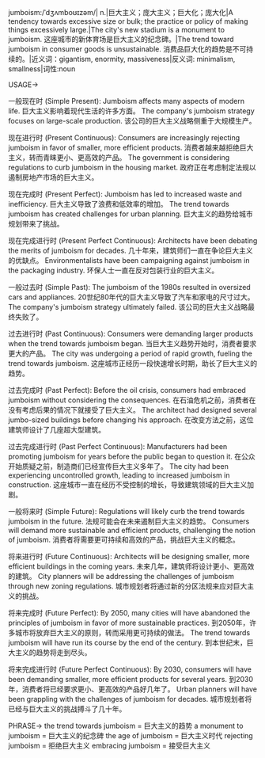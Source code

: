 jumboism:/ˈdʒʌmboʊɪzəm/| n.|巨大主义；庞大主义；巨大化；庞大化|A tendency towards excessive size or bulk; the practice or policy of making things excessively large.|The city's new stadium is a monument to jumboism.  这座城市的新体育场是巨大主义的纪念碑。|The trend toward jumboism in consumer goods is unsustainable. 消费品巨大化的趋势是不可持续的。|近义词：gigantism, enormity, massiveness|反义词: minimalism, smallness|词性:noun


USAGE->

一般现在时 (Simple Present):
Jumboism affects many aspects of modern life. 巨大主义影响着现代生活的许多方面。
The company's jumboism strategy focuses on large-scale production. 该公司的巨大主义战略侧重于大规模生产。

现在进行时 (Present Continuous):
Consumers are increasingly rejecting jumboism in favor of smaller, more efficient products. 消费者越来越拒绝巨大主义，转而青睐更小、更高效的产品。
The government is considering regulations to curb jumboism in the housing market. 政府正在考虑制定法规以遏制房地产市场的巨大主义。

现在完成时 (Present Perfect):
Jumboism has led to increased waste and inefficiency. 巨大主义导致了浪费和低效率的增加。
The trend towards jumboism has created challenges for urban planning. 巨大主义的趋势给城市规划带来了挑战。

现在完成进行时 (Present Perfect Continuous):
Architects have been debating the merits of jumboism for decades. 几十年来，建筑师们一直在争论巨大主义的优缺点。
Environmentalists have been campaigning against jumboism in the packaging industry. 环保人士一直在反对包装行业的巨大主义。

一般过去时 (Simple Past):
The jumboism of the 1980s resulted in oversized cars and appliances. 20世纪80年代的巨大主义导致了汽车和家电的尺寸过大。
The company's jumboism strategy ultimately failed. 该公司的巨大主义战略最终失败了。

过去进行时 (Past Continuous):
Consumers were demanding larger products when the trend towards jumboism began. 当巨大主义趋势开始时，消费者要求更大的产品。
The city was undergoing a period of rapid growth, fueling the trend towards jumboism. 这座城市正经历一段快速增长时期，助长了巨大主义的趋势。

过去完成时 (Past Perfect):
Before the oil crisis, consumers had embraced jumboism without considering the consequences. 在石油危机之前，消费者在没有考虑后果的情况下就接受了巨大主义。
The architect had designed several jumbo-sized buildings before changing his approach. 在改变方法之前，这位建筑师设计了几座超大型建筑。

过去完成进行时 (Past Perfect Continuous):
Manufacturers had been promoting jumboism for years before the public began to question it. 在公众开始质疑之前，制造商们已经宣传巨大主义多年了。
The city had been experiencing uncontrolled growth, leading to increased jumboism in construction. 这座城市一直在经历不受控制的增长，导致建筑领域的巨大主义加剧。

一般将来时 (Simple Future):
Regulations will likely curb the trend towards jumboism in the future. 法规可能会在未来遏制巨大主义的趋势。
Consumers will demand more sustainable and efficient products, challenging the notion of jumboism. 消费者将需要更可持续和高效的产品，挑战巨大主义的概念。


将来进行时 (Future Continuous):
Architects will be designing smaller, more efficient buildings in the coming years. 未来几年，建筑师将设计更小、更高效的建筑。
City planners will be addressing the challenges of jumboism through new zoning regulations. 城市规划者将通过新的分区法规来应对巨大主义的挑战。

将来完成时 (Future Perfect):
By 2050, many cities will have abandoned the principles of jumboism in favor of more sustainable practices. 到2050年，许多城市将放弃巨大主义的原则，转而采用更可持续的做法。
The trend towards jumboism will have run its course by the end of the century. 到本世纪末，巨大主义的趋势将走到尽头。


将来完成进行时 (Future Perfect Continuous):
By 2030, consumers will have been demanding smaller, more efficient products for several years. 到2030年，消费者将已经要求更小、更高效的产品好几年了。
Urban planners will have been grappling with the challenges of jumboism for decades. 城市规划者将已经与巨大主义的挑战搏斗了几十年。


PHRASE->
the trend towards jumboism = 巨大主义的趋势
a monument to jumboism = 巨大主义的纪念碑
the age of jumboism = 巨大主义时代
rejecting jumboism = 拒绝巨大主义
embracing jumboism = 接受巨大主义
